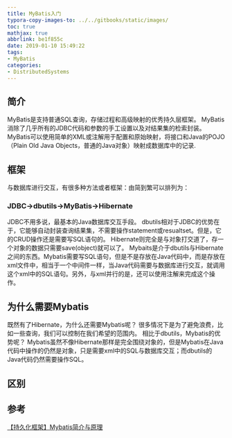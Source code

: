 ```yaml
---
title: MyBatis入门
typora-copy-images-to: ../../gitbooks/static/images/
toc: true
mathjax: true
abbrlink: be1f855c
date: 2019-01-10 15:49:22
tags:
- MyBatis
categories:
- DistributedSystems
---
```


## 简介
MyBatis是支持普通SQL查询，存储过程和高级映射的优秀持久层框架。
MyBatis消除了几乎所有的JDBC代码和参数的手工设置以及对结果集的检索封装。
MyBatis可以使用简单的XML或注解用于配置和原始映射，将接口和Java的POJO（Plain Old Java Objects，普通的Java对象）映射成数据库中的记录.

## 框架
与数据库进行交互，有很多种方法或者框架：由简到繁可以排列为：
### JDBC->dbutils->MyBatis->Hibernate
JDBC不用多说，最基本的Java数据库交互手段。
dbutils相对于JDBC的优势在于，它能够自动封装查询结果集，不需要操作statement或resualtset。但是，它的CRUD操作还是需要写SQL语句的。
Hibernate则完全是与对象打交道了，存一个对象的数据只需要save(object)就可以了。
Mybaits是介于dbutils与Hibernate之间的东西。Mybatis需要写SQL语句，但是不是存放在Java代码中，而是存放在xml文件中，相当于一个中间件一样，当Java代码需要与数据库进行交互，就调用这个xml中的SQL语句。另外，与xml并行的是，还可以使用注解来完成这个操作。

## 为什么需要Mybatis
既然有了Hibernate，为什么还需要Mybatis呢？
很多情况下是为了避免浪费，比如一些查询，我们可以控制在我们希望的范围内。
相比于dbutils，Mybatis的优势呢？
Mybatis虽然不像Hibernate那样是完全围绕对象的，但是Mybatis在Java代码中操作的仍然是对象，只是需要xml中的SQL与数据库交互；而dbutils的Java代码仍然需要操作SQL。

## 区别





## 参考

[【持久化框架】Mybatis简介与原理](https://blog.csdn.net/jiuqiyuliang/article/details/45286191)